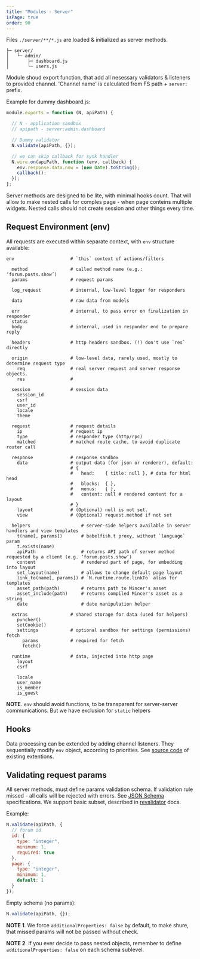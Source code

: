 ```yaml
---
title: "Modules - Server"
isPage: true
order: 90
---
```


Files `./server/**/*.js` are loaded & initialized as server methods.

``` none
├─ server/
│   └─ admin/
│       ├─ dashboard.js
│       └─ users.js
```

Module shoud export function, that add all nesessary validators & listeners
to provided channel. 'Channel name' is calculated from FS path + `server:` prefix.

Example for dummy dashboard.js:

``` javascript
module.exports = function (N, apiPath) {

  // N - application sandbox
  // apipath - server:admin.dashboard

  // Dummy validator
  N.validate(apiPath, {});

  // we can skip callback for synk handler
  N.wire.on(apiPath, function (env, callback) {
    env.response.data.now = (new Date).toString();
    callback();
  });
};
```

Server methods are designed to be lite, with minimal hooks count. That will
allow to make nested calls for comples page - when page conteins multiple
widgets. Nested calls should not create session and other things every time.


Request Environment (env)
-------------------------

All requests are executed within separate context, with `env` structure
available:

``` none
env                     # `this` context of actions/filters

  method                # called method name (e.g.: ‘forum.posts.show’)
  params                # request params

  log_request           # internal, low-level logger for responders

  data                  # raw data from models

  err                   # internal, to pass error on finalization in responder
  status
  body                  # internal, used in responder end to prepare reply

  headers               # http headers sandbox. (!) don't use `res` directly

  origin                # low-level data, rarely used, mostly to determine request type
    req                 # real server request and server response objects.
    res                 #

  session               # session data
    session_id
    csrf
    user_id
    locale
    theme

  request               # request details
    ip                  # request ip
    type                # responder type (http/rpc)
    matched             # matched route cache, to avoid duplicate router call

  response              # response sandbox
    data                # output data (for json or renderer), default:
                        # {
                        #   head:    { title: null }, # data for html head
                        #   blocks:  { },
                        #   menus:   { },
                        #   content: null # rendered content for a layout
                        # }
    layout              # (Optional) null is not set.
    view                # (Optional) request.method if not set

  helpers                   # server-side helpers available in server handlers and view templates
    t(name[, params])       # babelfish.t proxy, without `language` param
    t.exists(name)
    apiPath                 # returns API path of server method requested by a client (e.g. ‘forum.posts.show’)
    content                 # rendered part of page, for embedding into layout
    set_layout(name)        # allows to change default page layout
    link_to(name[, params]) # `N.runtime.route.linkTo` alias for templates
    asset_path(path)        # returns path to Mincer's asset
    asset_include(path)     # returns compiled Mincer's asset as a string
    date                    # date manipulation helper

  extras                # shared storage for data (used for helpers)
    puncher()
    setCookie()
    settings            # optional sandbox for settings (permissions) fetch
      params            # required for fetch
      fetch()

  runtime               # data, injected into http page
    layout
    csrf

    locale
    user_name
    is_member
    is_guest
```

**NOTE**. `env` should avoid functions, to be transparent for
server-server communications. But we have exclusion for `static` helpers


Hooks
-----

Data processing can be extended by adding channel listeners. They sequentially
modify `env` object, according to priorities. See
[source code](https://github.com/nodeca/nodeca.core/tree/master/lib/hooks/requests)
of existing extentions.


Validating request params
-------------------------

All server methods, must define params validation schema. If validation
rule missed - all calls will be rejected with errors.
See [JSON Schema](http://json-schema.org/) specifications. We support
basic subset, described in [revalidator](https://github.com/flatiron/revalidator)
docs.

Example:

``` javascript
N.validate(apiPath, {
  // forum id
  id: {
    type: "integer",
    minimum: 1,
    required: true
  },
  page: {
    type: "integer",
    minimum: 1,
    default: 1
  }
});
```

Empty schema (no params):

``` javascript
N.validate(apiPath, {});
```

**NOTE 1**. We force `additionalProperties: false` by default, to make shure,
that missed params will not be passed without check.

**NOTE 2**. If you ever decide to pass nested objects, remember to define
`additionalProperties: false` on each schema sublevel.
